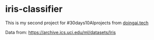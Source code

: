 # iris-classifier
This is my second project for #30days10AIprojects from <a href="doingai.tech">doingai.tech</a>

Data from: <a href="https://archive.ics.uci.edu/ml/datasets/Iris">https://archive.ics.uci.edu/ml/datasets/Iris</a>

